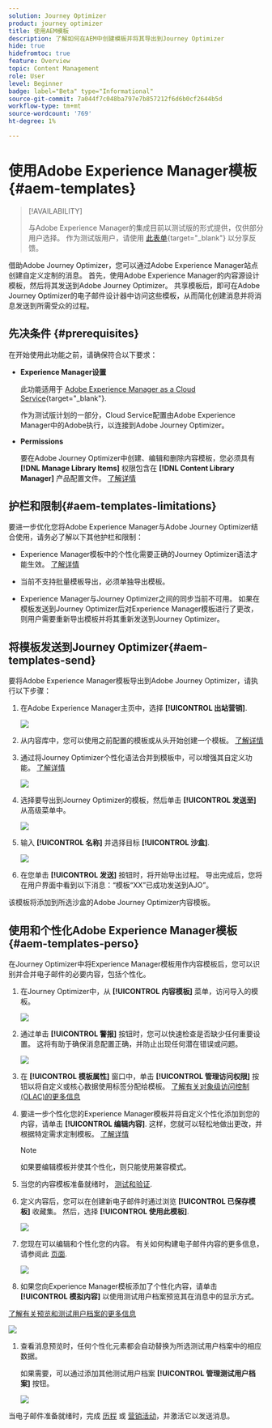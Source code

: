 ```yaml
---
solution: Journey Optimizer
product: journey optimizer
title: 使用AEM模板
description: 了解如何在AEM中创建模板并将其导出到Journey Optimizer
hide: true
hidefromtoc: true
feature: Overview
topic: Content Management
role: User
level: Beginner
badge: label="Beta" type="Informational"
source-git-commit: 7a044f7c048ba797e7b857212f6d6b0cf2644b5d
workflow-type: tm+mt
source-wordcount: '769'
ht-degree: 1%

---
```


# 使用Adobe Experience Manager模板 {#aem-templates}

>[!AVAILABILITY]
>
>与Adobe Experience Manager的集成目前以测试版的形式提供，仅供部分用户选择。
> 作为测试版用户，请使用 [此表单](https://forms.office.com/pages/responsepage.aspx?id=Wht7-jR7h0OUrtLBeN7O4Wf0cbVTQ3tCpW_unE-w8-JUN1FaNlAzNkhPSUdaSkJXVFRCNTRJNVRFSy4u){target="_blank"} 以分享反馈。

借助Adobe Journey Optimizer，您可以通过Adobe Experience Manager站点创建自定义定制的消息。 首先，使用Adobe Experience Manager的内容源设计模板，然后将其发送到Adobe Journey Optimizer。 共享模板后，即可在Adobe Journey Optimizer的电子邮件设计器中访问这些模板，从而简化创建消息并将消息发送到所需受众的过程。

## 先决条件 {#prerequisites}

在开始使用此功能之前，请确保符合以下要求：

* **Experience Manager设置**

   此功能适用于 [Adobe Experience Manager as a Cloud Service](https://experienceleague.adobe.com/docs/experience-manager-cloud-service/content/overview/introduction.html){target="_blank"}.

   作为测试版计划的一部分，Cloud Service配置由Adobe Experience Manager中的Adobe执行，以连接到Adobe Journey Optimizer。

* **Permissions**

   要在Adobe Journey Optimizer中创建、编辑和删除内容模板，您必须具有 **[!DNL Manage Library Items]** 权限包含在 **[!DNL Content Library Manager]** 产品配置文件。 [了解详情](../administration/ootb-product-profiles.md#content-library-manager)

## 护栏和限制{#aem-templates-limitations}

要进一步优化您将Adobe Experience Manager与Adobe Journey Optimizer结合使用，请务必了解以下其他护栏和限制：

* Experience Manager模板中的个性化需要正确的Journey Optimizer语法才能生效。 [了解详情](../personalization/personalization-syntax.md)

* 当前不支持批量模板导出，必须单独导出模板。

* Experience Manager与Journey Optimizer之间的同步当前不可用。 如果在模板发送到Journey Optimizer后对Experience Manager模板进行了更改，则用户需要重新导出模板并将其重新发送到Journey Optimizer。

## 将模板发送到Journey Optimizer{#aem-templates-send}

要将Adobe Experience Manager模板导出到Adobe Journey Optimizer，请执行以下步骤：

1. 在Adobe Experience Manager主页中，选择 **[!UICONTROL 出站营销]**.

   ![](assets/aem-outbound-menu.png)

1. 从内容库中，您可以使用之前配置的模板或从头开始创建一个模板。 [了解详情](https://experienceleague.adobe.com/docs/experience-manager-65/authoring/authoring/managing-pages.html?lang=en#creating-a-new-page)

1. 通过将Journey Optimizer个性化语法合并到模板中，可以增强其自定义功能。 [了解详情](../personalization/personalization-syntax.md)

   ![](assets/aem_ajo_4.png)

1. 选择要导出到Journey Optimizer的模板，然后单击 **[!UICONTROL 发送至]** 从高级菜单中。

   ![](assets/aem-advanced-menu.png)

1. 输入 **[!UICONTROL 名称]** 并选择目标 **[!UICONTROL 沙盒]**.

   ![](assets/aem-send-template-settings.png)

1. 在您单击 **[!UICONTROL 发送]** 按钮时，将开始导出过程。 导出完成后，您将在用户界面中看到以下消息：“模板“XX”已成功发送到AJO”。

该模板将添加到所选沙盒的Adobe Journey Optimizer内容模板。

## 使用和个性化Adobe Experience Manager模板{#aem-templates-perso}

在Journey Optimizer中将Experience Manager模板用作内容模板后，您可以识别并合并电子邮件的必要内容，包括个性化。

1. 在Journey Optimizer中，从 **[!UICONTROL 内容模板]** 菜单，访问导入的模板。

   ![](assets/aem_ajo_1.png)

1. 通过单击 **[!UICONTROL 警报]** 按钮时，您可以快速检查是否缺少任何重要设置。 这将有助于确保消息配置正确，并防止出现任何潜在错误或问题。

   ![](assets/aem_ajo_2.png)

1. 在 **[!UICONTROL 模板属性]** 窗口中，单击 **[!UICONTROL 管理访问权限]** 按钮以将自定义或核心数据使用标签分配给模板。 [了解有关对象级访问控制(OLAC)的更多信息](../administration/object-based-access.md)

1. 要进一步个性化您的Experience Manager模板并将自定义个性化添加到您的内容，请单击 **[!UICONTROL 编辑内容]**. 这样，您就可以轻松地做出更改，并根据特定需求定制模板。 [了解详情](get-started-email-design.md)

   >[!NOTE]
   >
   > 如果要编辑模板并使其个性化，则只能使用兼容模式。

1. 当您的内容模板准备就绪时， [测试和验证](content-templates.md#test-template).

1. 定义内容后，您可以在创建新电子邮件时通过浏览 **[!UICONTROL 已保存模板]** 收藏集。 然后，选择 **[!UICONTROL 使用此模板]**.

   ![](assets/aem_ajo_3.png)

1. 您现在可以编辑和个性化您的内容。 有关如何构建电子邮件内容的更多信息，请参阅此 [页面](content-from-scratch.md).

   ![](assets/aem_ajo_5.png)

1. 如果您向Experience Manager模板添加了个性化内容，请单击 **[!UICONTROL 模拟内容]** 以使用测试用户档案预览其在消息中的显示方式。

[了解有关预览和测试用户档案的更多信息](../email/preview.md)

   ![](assets/aem_ajo_6.png)

1. 查看消息预览时，任何个性化元素都会自动替换为所选测试用户档案中的相应数据。

   如果需要，可以通过添加其他测试用户档案 **[!UICONTROL 管理测试用户档案]** 按钮。

   ![](assets/aem_ajo_7.png)

当电子邮件准备就绪时，完成 [历程](../building-journeys/journey-gs.md) 或 [营销活动](../campaigns/create-campaign.md)，并激活它以发送消息。
